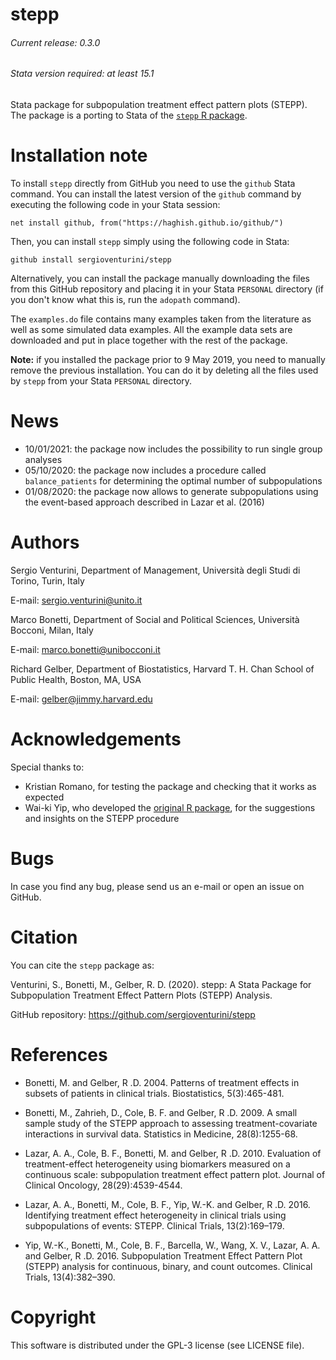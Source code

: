 # stepp
###### Current release: 0.3.0
###### Stata version required: at least 15.1
Stata package for subpopulation treatment effect pattern plots (STEPP). The package is a porting to Stata of the [`stepp` R package](https://cran.r-project.org/web/packages/stepp/index.html).

# Installation note    

To install `stepp` directly from GitHub you need to use the `github` Stata command. You can install the latest version of the `github` command by executing the following code in your Stata session:

    net install github, from("https://haghish.github.io/github/")

Then, you can install `stepp` simply using the following code in Stata:

    github install sergioventurini/stepp

Alternatively, you can install the package manually downloading the files from this GitHub repository and placing it in your Stata `PERSONAL` directory (if you don't know what this is, run the `adopath` command).

The `examples.do` file contains many examples taken from the literature as well as some simulated data examples. All the example data sets are downloaded and put in place together with the rest of the package.

**Note:** if you installed the package prior to 9 May 2019, you need to manually remove the previous installation. You can do it by deleting all the files used by `stepp` from your Stata `PERSONAL` directory.

# News
- 10/01/2021: the package now includes the possibility to run single group analyses
- 05/10/2020: the package now includes a procedure called `balance_patients` for determining the optimal number of subpopulations
- 01/08/2020: the package now allows to generate subpopulations using the event-based approach described in Lazar et al. (2016)

# Authors
Sergio Venturini, Department of Management, Università degli Studi di Torino, Turin, Italy

E-mail: sergio.venturini@unito.it

Marco Bonetti, Department of Social and Political Sciences, Università Bocconi, Milan, Italy

E-mail: marco.bonetti@unibocconi.it

Richard Gelber, Department of Biostatistics, Harvard T. H. Chan School of Public Health, Boston, MA, USA

E-mail: gelber@jimmy.harvard.edu

# Acknowledgements
Special thanks to:
- Kristian Romano, for testing the package and checking that it works as expected
- Wai-ki Yip, who developed the [original R package](https://cran.r-project.org/web/packages/stepp/index.html), for the suggestions and insights on the STEPP procedure

# Bugs
In case you find any bug, please send us an e-mail or open an issue on GitHub.

# Citation
You can cite the `stepp` package as:

Venturini, S., Bonetti, M., Gelber, R. D. (2020). stepp: A Stata Package for Subpopulation Treatment Effect Pattern Plots (STEPP) Analysis.

GitHub repository: https://github.com/sergioventurini/stepp

# References
- Bonetti, M. and Gelber, R .D. 2004. Patterns of treatment effects in subsets of patients in clinical trials. Biostatistics, 5(3):465-481.

- Bonetti, M., Zahrieh, D., Cole, B. F. and Gelber, R .D. 2009. A small sample study of the STEPP approach to assessing treatment-covariate interactions in survival data. Statistics in Medicine, 28(8):1255-68.

- Lazar, A. A., Cole, B. F., Bonetti, M. and Gelber, R .D. 2010. Evaluation of treatment-effect heterogeneity using biomarkers measured on a continuous scale: subpopulation treatment effect pattern plot. Journal of Clinical Oncology, 28(29):4539-4544.

- Lazar, A. A., Bonetti, M., Cole, B. F., Yip, W.-K. and Gelber, R .D. 2016. Identifying treatment effect heterogeneity in clinical trials using subpopulations of events: STEPP. Clinical Trials, 13(2):169–179.

- Yip, W.-K., Bonetti, M., Cole, B. F., Barcella, W., Wang, X. V., Lazar, A. A. and Gelber, R .D. 2016. Subpopulation Treatment Effect Pattern Plot (STEPP) analysis for continuous, binary, and count outcomes. Clinical Trials, 13(4):382–390.

# Copyright
This software is distributed under the GPL-3 license (see LICENSE file).

